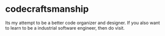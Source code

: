# codecraftsmanship
Its my attempt to be a better code organizer and designer. If you also want to learn to be a industrial software engineer, then do visit.
